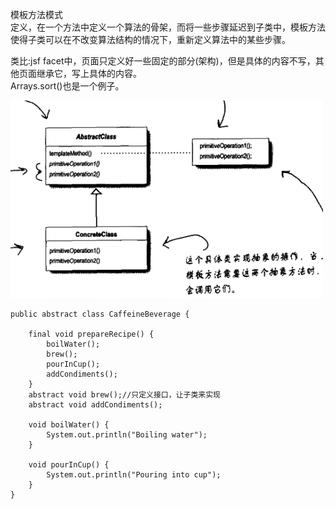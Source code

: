 模板方法模式  
定义，在一个方法中定义一个算法的骨架，而将一些步骤延迟到子类中，模板方法使得子类可以在不改变算法结构的情况下，重新定义算法中的某些步骤。   

类比:jsf facet中，页面只定义好一些固定的部分(架构)，但是具体的内容不写，其他页面继承它，写上具体的内容。  
Arrays.sort()也是一个例子。


![alt 单例模式](https://github.com/AronGuan/DesignPattern/blob/master/images/templatemethod.PNG)  
```
public abstract class CaffeineBeverage {
  
	final void prepareRecipe() {
		boilWater();
		brew();
		pourInCup();
		addCondiments();
	}
	abstract void brew();//只定义接口，让子类来实现
	abstract void addCondiments();
 
	void boilWater() {
		System.out.println("Boiling water");
	}
  
	void pourInCup() {
		System.out.println("Pouring into cup");
	}
}
```

